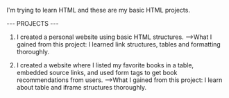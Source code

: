 I'm trying to learn HTML and these are my basic HTML projects.

--- PROJECTS ---
1) I created a personal website using basic HTML structures.
  -->What I gained from this project: I learned link structures, tables and formatting thoroughly.

2) I created a website where I listed my favorite books in a table, embedded source links, and used form tags to get book recommendations from users.
   -->What I gained from this project: I learn about table and iframe structures thoroughly.
